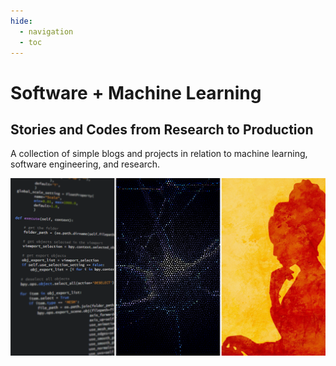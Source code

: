 ```yaml
---
hide:
  - navigation
  - toc
---
```


# Software + Machine Learning

## Stories and Codes from Research to Production

A collection of simple blogs and projects in relation to machine learning, 
software engineering, and research.

![Software, Machine Learning, Research](assets/home.png)
